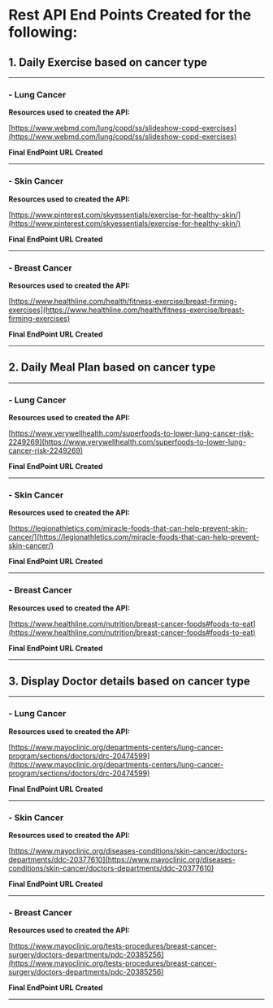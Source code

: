 # Rest API End Points Created for the following:

## 1. Daily Exercise based on cancer type

---

### - Lung Cancer
**Resources used to created the API:**

[https://www.webmd.com/lung/copd/ss/slideshow-copd-exercises](https://www.webmd.com/lung/copd/ss/slideshow-copd-exercises)

**Final EndPoint URL Created**

---

### - Skin Cancer
**Resources used to created the API:**

[https://www.pinterest.com/skyessentials/exercise-for-healthy-skin/](https://www.pinterest.com/skyessentials/exercise-for-healthy-skin/)

**Final EndPoint URL Created**

---

### - Breast Cancer
**Resources used to created the API:**

[https://www.healthline.com/health/fitness-exercise/breast-firming-exercises](https://www.healthline.com/health/fitness-exercise/breast-firming-exercises)

**Final EndPoint URL Created**

---

## 2. Daily Meal Plan based on cancer type

---

### - Lung Cancer
**Resources used to created the API:**

[https://www.verywellhealth.com/superfoods-to-lower-lung-cancer-risk-2249269](https://www.verywellhealth.com/superfoods-to-lower-lung-cancer-risk-2249269)

**Final EndPoint URL Created**

---

### - Skin Cancer
**Resources used to created the API:**

[https://legionathletics.com/miracle-foods-that-can-help-prevent-skin-cancer/](https://legionathletics.com/miracle-foods-that-can-help-prevent-skin-cancer/)

**Final EndPoint URL Created**

---

### - Breast Cancer
**Resources used to created the API:**

[https://www.healthline.com/nutrition/breast-cancer-foods#foods-to-eat](https://www.healthline.com/nutrition/breast-cancer-foods#foods-to-eat)

**Final EndPoint URL Created**

---

## 3. Display Doctor details based on cancer type

---

### - Lung Cancer
**Resources used to created the API:**

[https://www.mayoclinic.org/departments-centers/lung-cancer-program/sections/doctors/drc-20474599](https://www.mayoclinic.org/departments-centers/lung-cancer-program/sections/doctors/drc-20474599)

**Final EndPoint URL Created**

---

### - Skin Cancer
**Resources used to created the API:**

[https://www.mayoclinic.org/diseases-conditions/skin-cancer/doctors-departments/ddc-20377610](https://www.mayoclinic.org/diseases-conditions/skin-cancer/doctors-departments/ddc-20377610)

**Final EndPoint URL Created**

---

### - Breast Cancer
**Resources used to created the API:**

[https://www.mayoclinic.org/tests-procedures/breast-cancer-surgery/doctors-departments/pdc-20385256](https://www.mayoclinic.org/tests-procedures/breast-cancer-surgery/doctors-departments/pdc-20385256)

**Final EndPoint URL Created**

---